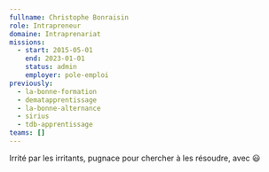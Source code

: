 ```yaml
---
fullname: Christophe Bonraisin
role: Intrapreneur
domaine: Intraprenariat
missions:
  - start: 2015-05-01
    end: 2023-01-01
    status: admin
    employer: pole-emploi
previously:
  - la-bonne-formation
  - dematapprentissage
  - la-bonne-alternance
  - sirius
  - tdb-apprentissage
teams: []
---
```

Irrité par les irritants, pugnace pour chercher à les résoudre, avec 😃